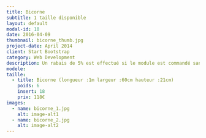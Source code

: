 ```yaml
---
title: Bicorne
subtitle: 1 taille disponible
layout: default
modal-id: 10
date: 2016-04-09
thumbnail: bicorne_thumb.jpg
project-date: April 2014
client: Start Bootstrap
category: Web Development
description: Un rabais de 5% est effectué si le module est commandé sans inserts.
modele: 
taille:
  - title: Bicorne (longueur :1m largeur :60cm hauteur :21cm)
    poids: 6
    insert: 18
    prix: 118€
images:
  - name: bicorne_1.jpg
    alt: image-alt1
  - name: bicorne_2.jpg
    alt: image-alt2
---
```

